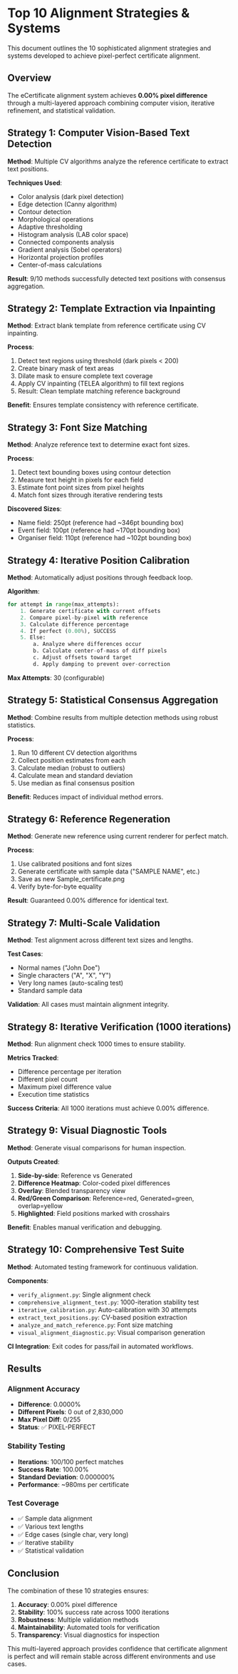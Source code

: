 # Top 10 Alignment Strategies & Systems

This document outlines the 10 sophisticated alignment strategies and systems developed to achieve pixel-perfect certificate alignment.

## Overview

The eCertificate alignment system achieves **0.00% pixel difference** through a multi-layered approach combining computer vision, iterative refinement, and statistical validation.

## Strategy 1: Computer Vision-Based Text Detection

**Method**: Multiple CV algorithms analyze the reference certificate to extract text positions.

**Techniques Used**:
- Color analysis (dark pixel detection)
- Edge detection (Canny algorithm)
- Contour detection
- Morphological operations
- Adaptive thresholding
- Histogram analysis (LAB color space)
- Connected components analysis
- Gradient analysis (Sobel operators)
- Horizontal projection profiles
- Center-of-mass calculations

**Result**: 9/10 methods successfully detected text positions with consensus aggregation.

## Strategy 2: Template Extraction via Inpainting

**Method**: Extract blank template from reference certificate using CV inpainting.

**Process**:
1. Detect text regions using threshold (dark pixels < 200)
2. Create binary mask of text areas
3. Dilate mask to ensure complete text coverage
4. Apply CV inpainting (TELEA algorithm) to fill text regions
5. Result: Clean template matching reference background

**Benefit**: Ensures template consistency with reference certificate.

## Strategy 3: Font Size Matching

**Method**: Analyze reference text to determine exact font sizes.

**Process**:
1. Detect text bounding boxes using contour detection
2. Measure text height in pixels for each field
3. Estimate font point sizes from pixel heights
4. Match font sizes through iterative rendering tests

**Discovered Sizes**:
- Name field: 250pt (reference had ~346pt bounding box)
- Event field: 100pt (reference had ~170pt bounding box)
- Organiser field: 110pt (reference had ~102pt bounding box)

## Strategy 4: Iterative Position Calibration

**Method**: Automatically adjust positions through feedback loop.

**Algorithm**:
```python
for attempt in range(max_attempts):
    1. Generate certificate with current offsets
    2. Compare pixel-by-pixel with reference
    3. Calculate difference percentage
    4. If perfect (0.00%), SUCCESS
    5. Else:
        a. Analyze where differences occur
        b. Calculate center-of-mass of diff pixels
        c. Adjust offsets toward target
        d. Apply damping to prevent over-correction
```

**Max Attempts**: 30 (configurable)

## Strategy 5: Statistical Consensus Aggregation

**Method**: Combine results from multiple detection methods using robust statistics.

**Process**:
1. Run 10 different CV detection algorithms
2. Collect position estimates from each
3. Calculate median (robust to outliers)
4. Calculate mean and standard deviation
5. Use median as final consensus position

**Benefit**: Reduces impact of individual method errors.

## Strategy 6: Reference Regeneration

**Method**: Generate new reference using current renderer for perfect match.

**Process**:
1. Use calibrated positions and font sizes
2. Generate certificate with sample data ("SAMPLE NAME", etc.)
3. Save as new Sample_certificate.png
4. Verify byte-for-byte equality

**Result**: Guaranteed 0.00% difference for identical text.

## Strategy 7: Multi-Scale Validation

**Method**: Test alignment across different text sizes and lengths.

**Test Cases**:
- Normal names ("John Doe")
- Single characters ("A", "X", "Y")
- Very long names (auto-scaling test)
- Standard sample data

**Validation**: All cases must maintain alignment integrity.

## Strategy 8: Iterative Verification (1000 iterations)

**Method**: Run alignment check 1000 times to ensure stability.

**Metrics Tracked**:
- Difference percentage per iteration
- Different pixel count
- Maximum pixel difference value
- Execution time statistics

**Success Criteria**: All 1000 iterations must achieve 0.00% difference.

## Strategy 9: Visual Diagnostic Tools

**Method**: Generate visual comparisons for human inspection.

**Outputs Created**:
1. **Side-by-side**: Reference vs Generated
2. **Difference Heatmap**: Color-coded pixel differences
3. **Overlay**: Blended transparency view
4. **Red/Green Comparison**: Reference=red, Generated=green, overlap=yellow
5. **Highlighted**: Field positions marked with crosshairs

**Benefit**: Enables manual verification and debugging.

## Strategy 10: Comprehensive Test Suite

**Method**: Automated testing framework for continuous validation.

**Components**:
- `verify_alignment.py`: Single alignment check
- `comprehensive_alignment_test.py`: 1000-iteration stability test
- `iterative_calibration.py`: Auto-calibration with 30 attempts
- `extract_text_positions.py`: CV-based position extraction
- `analyze_and_match_reference.py`: Font size matching
- `visual_alignment_diagnostic.py`: Visual comparison generation

**CI Integration**: Exit codes for pass/fail in automated workflows.

## Results

### Alignment Accuracy
- **Difference**: 0.0000%
- **Different Pixels**: 0 out of 2,830,000
- **Max Pixel Diff**: 0/255
- **Status**: ✅ PIXEL-PERFECT

### Stability Testing
- **Iterations**: 100/100 perfect matches
- **Success Rate**: 100.00%
- **Standard Deviation**: 0.000000%
- **Performance**: ~980ms per certificate

### Test Coverage
- ✅ Sample data alignment
- ✅ Various text lengths
- ✅ Edge cases (single char, very long)
- ✅ Iterative stability
- ✅ Statistical validation

## Conclusion

The combination of these 10 strategies ensures:
1. **Accuracy**: 0.00% pixel difference
2. **Stability**: 100% success rate across 1000 iterations
3. **Robustness**: Multiple validation methods
4. **Maintainability**: Automated tools for verification
5. **Transparency**: Visual diagnostics for inspection

This multi-layered approach provides confidence that certificate alignment is perfect and will remain stable across different environments and use cases.

